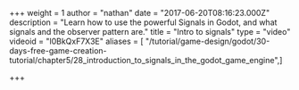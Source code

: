 +++
weight = 1
author = "nathan"
date = "2017-06-20T08:16:23.000Z"
description = "Learn how to use the powerful Signals in Godot, and what signals and the observer pattern are."
title = "Intro to signals"
type = "video"
videoid = "l0BkQxF7X3E"
aliases = [ "/tutorial/game-design/godot/30-days-free-game-creation-tutorial/chapter5/28_introduction_to_signals_in_the_godot_game_engine",]

+++
